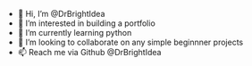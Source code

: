 - 👋 Hi, I’m @DrBrightIdea
- 👀 I’m interested in building a portfolio
- 🌱 I’m currently learning python
- 💞️ I’m looking to collaborate on any simple beginnner projects
- 📫 Reach me via Github @DrBrightIdea


